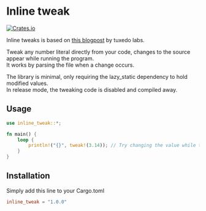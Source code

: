 # Inline tweak

[![Crates.io](https://img.shields.io/crates/v/inline_tweak.svg)](https://crates.io/crates/inline_tweak)

Inline tweaks is based on [this blogpost](http://blog.tuxedolabs.com/2018/03/13/hot-reloading-hardcoded-parameters.html)
by tuxedo labs.  

Tweak any number literal directly from your code, changes to the source appear while running the program.  
It works by parsing the file when a change occurs.  

The library is minimal, only requiring the lazy_static dependency to hold modified values.  
In release mode, the tweaking code is disabled and compiled away.  

## Usage

```rust
use inline_tweak::*;

fn main() {
    loop {
        println!("{}", tweak!(3.14)); // Try changing the value while the application is running
    }
}
```

## Installation

Simply add this line to your Cargo.toml

```toml
inline_tweak = "1.0.0"
```